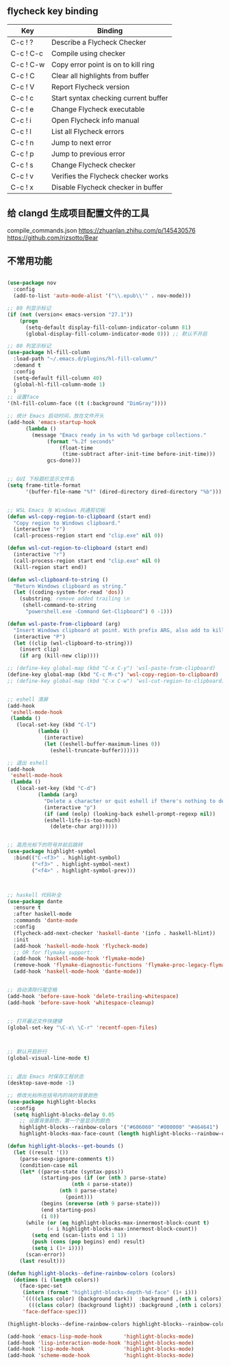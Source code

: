 ## flycheck key binding




| Key		 | Binding								|
| -----		 | ---------							|
| C-c ! ?	 | Describe a Flycheck Checker			|
| C-c ! C-c	 | Compile using checker				|
| C-c ! C-w	 | Copy error point is on to kill ring	|
| C-c ! C	 | Clear all highlights from buffer		|
| C-c ! V	 | Report Flycheck version				|
| C-c ! c	 | Start syntax checking current buffer |
| C-c ! e	 | Change Flycheck executable			|
| C-c ! i	 | Open Flycheck info manual			|
| C-c ! l	 | List all Flycheck errors				|
| C-c ! n	 | Jump to next error					|
| C-c ! p	 | Jump to previous error				|
| C-c ! s	 | Change Flycheck checker				|
| C-c ! v	 | Verifies the Flycheck checker works	|
| C-c ! x	 | Disable Flycheck checker in buffer	|




## 给 clangd 生成项目配置文件的工具

compile_commands.json
https://zhuanlan.zhihu.com/p/145430576
https://github.com/rizsotto/Bear


## 不常用功能

```lisp

(use-package nov
  :config
  (add-to-list 'auto-mode-alist '("\\.epub\\'" . nov-mode)))

;; 80 列显示标记
(if (not (version< emacs-version "27.1"))
    (progn
      (setq-default display-fill-column-indicator-column 81)
      (global-display-fill-column-indicator-mode 0))) ;; 默认不开启

;; 80 列显示标记
(use-package hl-fill-column
  :load-path "~/.emacs.d/plugins/hl-fill-column/"
  :demand t
  :config
  (setq-default fill-column 40)
  (global-hl-fill-column-mode 1)
  )
;; 设置face
'(hl-fill-column-face ((t (:background "DimGray"))))

;; 统计 Emacs 启动时间，放在文件开头
(add-hook 'emacs-startup-hook
	  (lambda ()
	    (message "Emacs ready in %s with %d garbage collections."
		     (format "%.2f seconds"
			     (float-time
			      (time-subtract after-init-time before-init-time)))
		     gcs-done)))


;; GUI 下标题栏显示文件名
(setq frame-title-format
      '(buffer-file-name "%f" (dired-directory dired-directory "%b")))


;; WSL Emacs 与 Windows 共通剪切板
(defun wsl-copy-region-to-clipboard (start end)
  "Copy region to Windows clipboard."
  (interactive "r")
  (call-process-region start end "clip.exe" nil 0))

(defun wsl-cut-region-to-clipboard (start end)
  (interactive "r")
  (call-process-region start end "clip.exe" nil 0)
  (kill-region start end))

(defun wsl-clipboard-to-string ()
  "Return Windows clipboard as string."
  (let ((coding-system-for-read 'dos))
    (substring; remove added trailing \n
     (shell-command-to-string
      "powershell.exe -Command Get-Clipboard") 0 -1)))

(defun wsl-paste-from-clipboard (arg)
  "Insert Windows clipboard at point. With prefix ARG, also add to kill-ring"
  (interactive "P")
  (let ((clip (wsl-clipboard-to-string)))
    (insert clip)
    (if arg (kill-new clip))))

;; (define-key global-map (kbd "C-x C-y") 'wsl-paste-from-clipboard)
(define-key global-map (kbd "C-c M-c") 'wsl-copy-region-to-clipboard)
;; (define-key global-map (kbd "C-x C-w") 'wsl-cut-region-to-clipboard)


;; eshell 清屏
(add-hook
 'eshell-mode-hook
 (lambda ()
   (local-set-key (kbd "C-l")
		  (lambda ()
		    (interactive)
		    (let ((eshell-buffer-maximum-lines 0))
		      (eshell-truncate-buffer))))))

;; 退出 eshell
(add-hook
 'eshell-mode-hook
 (lambda ()
   (local-set-key (kbd "C-d")
		  (lambda (arg)
		    "Delete a character or quit eshell if there's nothing to delete."
		    (interactive "p")
		    (if (and (eolp) (looking-back eshell-prompt-regexp nil))
			(eshell-life-is-too-much)
		      (delete-char arg))))))


;; 高亮光标下的符号并前后跳转
(use-package highlight-symbol
  :bind(("C-<f3>" . highlight-symbol)
	    ("<f3>" . highlight-symbol-next)
        ("<f4>" . highlight-symbol-prev)))



;; haskell 代码补全
(use-package dante
  :ensure t
  :after haskell-mode
  :commands 'dante-mode
  :config
  (flycheck-add-next-checker 'haskell-dante '(info . haskell-hlint))
  :init
  (add-hook 'haskell-mode-hook 'flycheck-mode)
  ;; OR for flymake support:
  (add-hook 'haskell-mode-hook 'flymake-mode)
  (remove-hook 'flymake-diagnostic-functions 'flymake-proc-legacy-flymake)
  (add-hook 'haskell-mode-hook 'dante-mode))


;; 自动清除行尾空格
(add-hook 'before-save-hook 'delete-trailing-whitespace)
(add-hook 'before-save-hook 'whitespace-cleanup)


;; 打开最近文件快捷键
(global-set-key "\C-x\ \C-r" 'recentf-open-files)



;; 默认开启折行
(global-visual-line-mode t)


;; 退出 Emacs 时保存工程状态
(desktop-save-mode -1)

;; 修改光标所在括号内的块的背景颜色
(use-package highlight-blocks
  :config
  (setq highlight-blocks-delay 0.05
	;; 设置背景颜色，第一个是显示的颜色
	highlight-blocks--rainbow-colors '("#606060" "#000000" "#464641")
	highlight-blocks-max-face-count (length highlight-blocks--rainbow-colors)))

(defun highlight-blocks--get-bounds ()
  (let ((result '())
	(parse-sexp-ignore-comments t))
    (condition-case nil
	(let* ((parse-state (syntax-ppss))
	       (starting-pos (if (or (nth 3 parse-state)
				     (nth 4 parse-state))
				 (nth 8 parse-state)
			       (point)))
	       (begins (nreverse (nth 9 parse-state)))
	       (end starting-pos)
	       (i 0))
	  (while (or (eq highlight-blocks-max-innermost-block-count t)
		     (< i highlight-blocks-max-innermost-block-count))
	    (setq end (scan-lists end 1 1))
	    (push (cons (pop begins) end) result)
	    (setq i (1+ i))))
      (scan-error))
    (last result)))

(defun highlight-blocks--define-rainbow-colors (colors)
  (dotimes (i (length colors))
    (face-spec-set
     (intern (format "highlight-blocks-depth-%d-face" (1+ i)))
     `((((class color) (background dark))  :background ,(nth i colors))
       (((class color) (background light)) :background ,(nth i colors)))
     'face-defface-spec)))

(highlight-blocks--define-rainbow-colors highlight-blocks--rainbow-colors)

(add-hook 'emacs-lisp-mode-hook       'highlight-blocks-mode)
(add-hook 'lisp-interaction-mode-hook 'highlight-blocks-mode)
(add-hook 'lisp-mode-hook             'highlight-blocks-mode)
(add-hook 'scheme-mode-hook           'highlight-blocks-mode)



```
